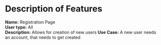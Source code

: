 # Description of Features  

**Name:** ​Registration Page  
**User type:** ​All  
**Description:** Allows for creation of new users
**Use Case:** ​A new user needs an account, that needs to get created
